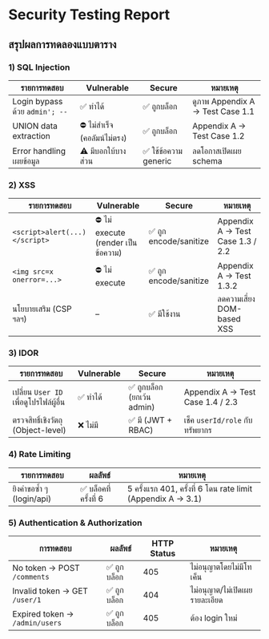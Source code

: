 # Security Testing Report


## สรุปผลการทดลองแบบตาราง

### 1) SQL Injection
| รายการทดสอบ | Vulnerable | Secure | หมายเหตุ |
|---|---|---|---|
| Login bypass ด้วย `admin'; --` | ✅ ทำได้ | ✅ ถูกบล็อก | ดูภาพ Appendix A → Test Case 1.1 |
| UNION data extraction | ⛔ ไม่สำเร็จ (คอลัมน์ไม่ตรง) | ✅ ถูกบล็อก | Appendix A → Test Case 1.2 |
| Error handling เผยข้อมูล | ⚠️ มีบอกใบ้บางส่วน | ✅ ใช้ข้อความ generic | ลดโอกาสเปิดเผย schema |

### 2) XSS
| รายการทดสอบ | Vulnerable | Secure | หมายเหตุ |
|---|---|---|---|
| `<script>alert(...)</script>` | ⛔ ไม่ execute (render เป็นข้อความ) | ✅ ถูก encode/sanitize | Appendix A → Test Case 1.3 / 2.2 |
| `<img src=x onerror=...>` | ⛔ ไม่ execute | ✅ ถูก encode/sanitize | Appendix A → Test 1.3.2 |
| นโยบายเสริม (CSP ฯลฯ) | – | ✅ มีใช้งาน | ลดความเสี่ยง DOM-based XSS |

### 3) IDOR
| รายการทดสอบ | Vulnerable | Secure | หมายเหตุ |
|---|---|---|---|
| เปลี่ยน `User ID` เพื่อดูโปรไฟล์ผู้อื่น | ✅ ทำได้ | ✅ ถูกบล็อก (ยกเว้น admin) | Appendix A → Test Case 1.4 / 2.3 |
| ตรวจสิทธิ์เชิงวัตถุ (Object-level) | ❌ ไม่มี | ✅ มี (JWT + RBAC) | เช็ค `userId/role` กับทรัพยากร |

### 4) Rate Limiting
| รายการทดสอบ | ผลลัพธ์ | หมายเหตุ |
|---|---|---|
| ยิงคำขอซ้ำ ๆ (login/api) | ✅ บล็อคที่ครั้งที่ 6 | 5 ครั้งแรก 401, ครั้งที่ 6 โดน rate limit (Appendix A → 3.1) |

### 5) Authentication & Authorization
| การทดสอบ | ผลลัพธ์ | HTTP Status | หมายเหตุ |
|---|---|---|---|
| No token → POST `/comments` | ✅ ถูกบล็อก | 405 | ไม่อนุญาตโดยไม่มีโทเค็น |
| Invalid token → GET `/user/1` | ✅ ถูกบล็อก | 404 | ไม่อนุญาต/ไม่เปิดเผยรายละเอียด |
| Expired token → `/admin/users` | ✅ ถูกบล็อก | 405 | ต้อง login ใหม่ |
